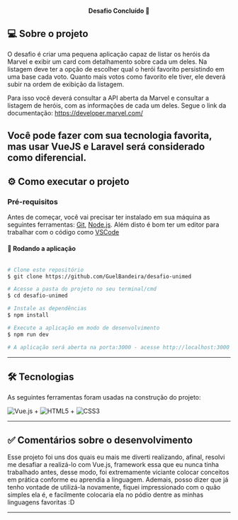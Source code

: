 
<h4 align="center"> 
	 Desafio Concluído 🚀
</h4>

## 💻 Sobre o projeto

O desafio é criar uma pequena aplicação capaz de listar os heróis da Marvel e exibir um card com detalhamento sobre cada um deles. Na listagem deve ter a opção de escolher qual o herói favorito persistindo em uma base cada voto. Quanto mais votos como favorito ele tiver, ele deverá subir na ordem de exibição da listagem.

Para isso você deverá consultar a API aberta da Marvel e consultar a listagem de heróis, com as informações de cada um deles. Segue o link da documentação: https://developer.marvel.com/

Você pode fazer com sua tecnologia favorita, mas usar VueJS e Laravel será considerado como diferencial.
---


## ⚙️ Como executar o projeto

### Pré-requisitos

Antes de começar, você vai precisar ter instalado em sua máquina as seguintes ferramentas:
[Git](https://git-scm.com), [Node.js](https://nodejs.org/en/). 
Além disto é bom ter um editor para trabalhar com o código como [VSCode](https://code.visualstudio.com/)


#### 🧭 Rodando a aplicação

```bash

# Clone este repositório
$ git clone https://github.com/GuelBandeira/desafio-unimed

# Acesse a pasta do projeto no seu terminal/cmd
$ cd desafio-unimed

# Instale as dependências
$ npm install

# Execute a aplicação em modo de desenvolvimento
$ npm run dev

# A aplicação será aberta na porta:3000 - acesse http://localhost:3000

```

---

## 🛠 Tecnologias

As seguintes ferramentas foram usadas na construção do projeto:

 <img src="https://img.shields.io/badge/Vue.js-35495E?style=for-the-badge&logo=vue.js&logoColor=4FC08D" alt="Vue.js"> + <img src="https://img.shields.io/badge/HTML-239120?style=for-the-badge&logo=html5&logoColor=white" alt="HTML5"> + <img src="https://img.shields.io/badge/CSS-239120?&style=for-the-badge&logo=css3&logoColor=white" alt="CSS3">

---


## ✅ Comentários sobre o desenvolvimento


Esse projeto foi uns dos quais eu mais me diverti realizando, afinal, resolvi me desafiar a realizá-lo com Vue.js, framework essa que eu nunca tinha trabalhado antes, desse modo, foi extremamente viciante colocar conceitos em prática conforme eu aprendia a linguagem. Ademais, posso dizer que já tenho vontade de utilizá-la novamente, fiquei impressionado com o quão simples ela é, e facilmente colocaria ela no pódio dentre as minhas linguagens favoritas :D

---
